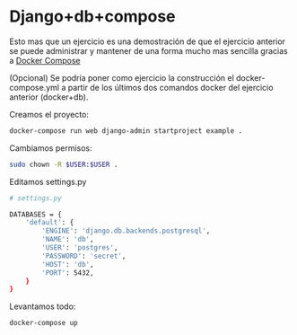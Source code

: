 # Django+db+compose

Esto mas que un ejercicio es una demostración de que el ejercicio anterior se
puede administrar y mantener de una forma mucho mas sencilla gracias a [Docker
Compose](https://docs.docker.com/compose/)

(Opcional) Se podría poner como ejercicio la construcción el docker-compose.yml
a partir de los últimos dos comandos docker del ejercicio anterior (docker+db).

Creamos el proyecto:
```sh
docker-compose run web django-admin startproject example .
```

Cambiamos permisos:
```sh
sudo chown -R $USER:$USER .
```

Editamos settings.py
```sh
# settings.py

DATABASES = {
    'default': {
        'ENGINE': 'django.db.backends.postgresql',
        'NAME': 'db',
        'USER': 'postgres',
        'PASSWORD': 'secret',
        'HOST': 'db',
        'PORT': 5432,
    }
}
```

Levantamos todo:
```sh
docker-compose up
```
